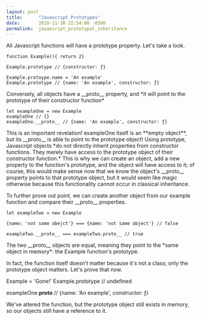 ```yaml
---
layout: post
title:      "Javascript Prototypes"
date:       2018-11-30 22:54:00 -0500
permalink:  javascript_prototypal_inheritance
---
```



<p>All Javascript functions will have a prototype property. Let's take a look. 
</p>

```
function Example(){ return 2} 

Example.prototype // {constructor: ƒ}   

Example.protoype.name = 'An example' 
Example.prototype // {name: 'An example', constructor: ƒ}   
```
<p>
Conversely, all objects have a __proto__ property, and *it will point to the prototype of their constructor function*  
</p>

```
let exampleOne = new Example 
exampleOne // {}
exampleOne.__proto__ // {name: 'An example', constructor: ƒ}
```

<p>
This is an important revelation! exampleOne itself is an **empty object**, but its __proto__ is able to point to the prototype object! Using prototype, Javascript objects *do not directly inherit properties from constructor functions. They merely have access to the prototype object of their constructor function.* This is why we can create an object, add a new property to the function's prototype, and the object will have access to it; of course, this would make sense now that we know the object's __proto__ property points to that prototype object, but it would seem like magic otherwise because this functionality cannot occur in classical inheritance. 
</p> 

<p>
To further prove out point, we can create another object from our example function and compare their __proto__ properties. 
</p>

```
let exampleTwo = new Example 

{name: 'not same obejct'} === {name: 'not same object'} // false

exampleTwo.__proto__ === exampleTwo.proto__ // true
```

<p>
The two __proto__ objects are equal, meaning they point to the *same object in memory*: the Example function's prototype. 

In fact, the function itself doesn't matter because it's not a class; only the prototype object matters. Let's prove that now. 

Example = 'Gone!' 
Example.prototype // undefined  

exampleOne.__proto__ // {name: 'An example', constructor: ƒ}
</p>

<p> 
We've altered the function, but the prototype object still exists in memory, so our objects still have a reference to it. 
</p>






